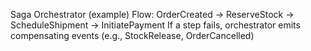 Saga Orchestrator (example)
Flow: OrderCreated -> ReserveStock -> ScheduleShipment -> InitiatePayment
If a step fails, orchestrator emits compensating events (e.g., StockRelease, OrderCancelled)
